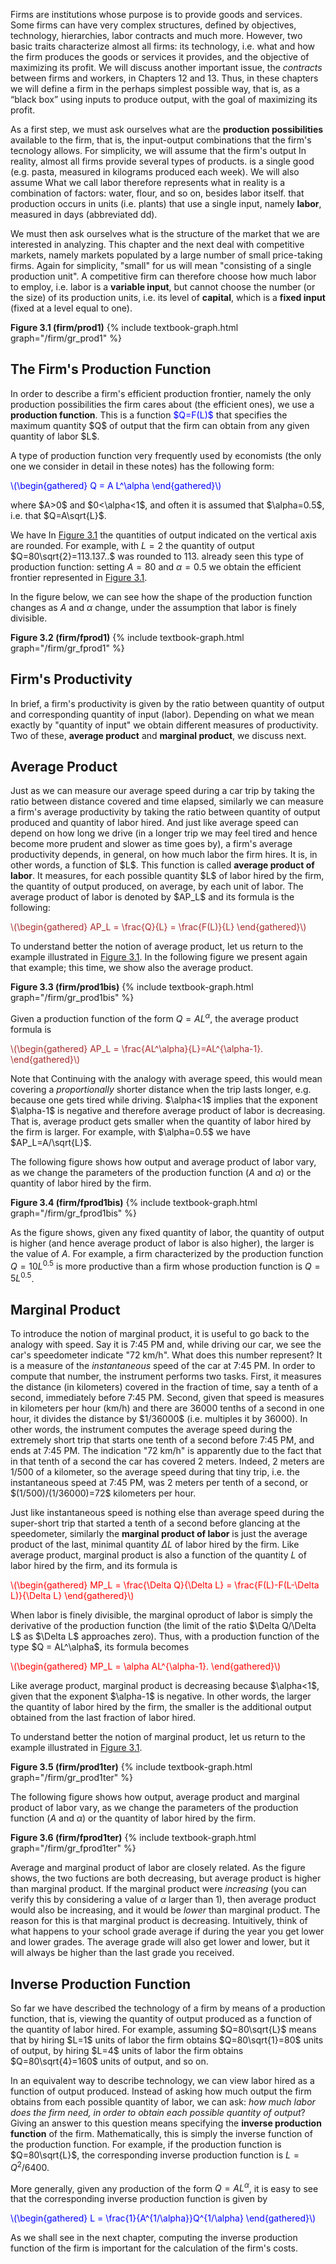 

Firms are institutions whose purpose is to provide goods and services. Some firms can have very complex structures, defined by objectives, technology, hierarchies, labor contracts and much more. However, two basic traits characterize almost all firms: its technology, i.e. what and how the firm produces the goods or services it provides, and the objective of maximizing its profit. 
<span class="marginnote">
We will discuss another important issue, the <i>contracts</i> between firms and workers, in Chapters 12 and 13.
</span>
Thus, in these chapters we will define a firm in the perhaps simplest possible way, that is, as a “black box” using inputs to produce output, with the goal of maximizing its profit.

As a first step, we must ask ourselves what are the <b>production possibilities</b> available to the firm, that is, the input-output combinations that the firm's tecnology allows. For simplicity,  we will assume that the firm's output
<span class="marginnote">
In reality, almost all firms provide several types of products.
</span>
is a single good (e.g. pasta, measured in kilograms produced each week). We will also assume
<span class="marginnote">
What we call labor therefore represents what in reality is a combination of factors: water, flour, and so on, besides labor itself.
</span>
that production occurs in units (i.e. plants) that use a single input, namely <b>labor</b>, measured in days (abbreviated dd).

We must then ask ourselves what is the structure of the market that we are interested in analyzing. This chapter and the next  deal with competitive markets, namely markets populated by a large number of small price-taking firms. Again for simplicity, "small" for us will mean "consisting of a single production unit". A competitive firm can therefore choose how much labor to employ, i.e. labor is a <b>variable input</b>, but cannot choose the number (or the size) of its production units, i.e. its level of <b>capital</b>, which is a <b>fixed input</b> (fixed at a level equal to one).



<a id="gr_firm/prod1"><strong>Figure 3.1 (firm/prod1)</strong></a>
{% include textbook-graph.html graph="/firm/gr_prod1" %}

















<h2 id="subsec_prod1">The Firm's Production Function</h2>
In order to describe a firm's efficient production frontier, namely the only production possibilities the firm cares about (the efficient ones), we use a <b>production function</b>. This is a function <span style="color: blue;">$Q=F(L)$</span> that specifies the maximum quantity $Q$ of output that the firm can obtain from any given quantity of labor $L$.

A type of production function very frequently used by economists (the only one we consider in detail in these notes) has the following form:
<p><span style="color: Blue;">
\(\begin{gathered}
 Q = A L^\alpha
\end{gathered}\)
</span></p>
where $A>0$ and $0<\alpha<1$, and often it is assumed that $\alpha=0.5$, i.e. that $Q=A\sqrt{L}$. 

We have
<span class="marginnote">
  In <a href="{{ site.baseurl }}/en/I/3/1#gr_firm/prod1">Figure 3.1</a> the quantities of output indicated on the vertical axis are rounded. For example, with $L=2$ the quantity of output $Q=80\sqrt{2}=113.137..$ was rounded to 113.
</span>
already seen this type of production function: setting $A=80$ and $\alpha=0.5$ we obtain the efficient frontier represented in <a href="{{ site.baseurl }}/en/I/3/1#gr_firm/prod1">Figure 3.1</a>.

In the figure below, we can see how the shape of the production function changes as $A$ and $\alpha$ change, under the assumption that labor is finely divisible.

<a id="gr_firm/fprod1"><strong>Figure 3.2 (firm/fprod1)</strong></a>
{% include textbook-graph.html graph="/firm/gr_fprod1" %}
























<h2 id="subsec_prod2">Firm's Productivity</h2>

In brief, a firm's productivity is given by the ratio between quantity of output and corresponding quantity of input (labor). Depending on what we mean exactly by "quantity of input" we obtain different measures of productivity. Two of these, <b>average product</b> and <b>marginal product</b>, we discuss next.










<h2 id="subsec_AP">Average Product</h2>
Just as we can measure our average speed during a car trip by taking the ratio between distance covered and time elapsed, similarly we can measure a firm's average productivity by taking the ratio between quantity of output produced and quantity of labor hired. And just like average speed can depend on how long we drive (in a longer trip we may feel tired and hence become more prudent and slower as time goes by), a firm's average productivity depends, in general, on how much labor the firm hires. It is, in other words, a function of $L$. This function is called <b>average product of labor</b>. It measures, for each possible quantity $L$ of labor hired by the firm, the quantity of output produced, on average, by each unit of labor. The average product of labor is denoted by $AP_L$ and its formula is the following:
<p><span style="color: Brown;">
\(\begin{gathered}
 AP_L = \frac{Q}{L} = \frac{F(L)}{L}
\end{gathered}\)
</span></p>
To understand better the notion of average product, let us return to the example illustrated in <a href="{{ site.baseurl }}/en/I/3/1#gr_firm/prod1">Figure 3.1</a>. In the following figure we present again that example; this time, we show also the average product.

<a id="gr_firm/prod1bis"><strong>Figure 3.3 (firm/prod1bis)</strong></a>
{% include textbook-graph.html graph="/firm/gr_prod1bis" %}



Given a production function of the form $Q = AL^\alpha$, the average product formula is
<p><span style="color: Brown;">
\(\begin{gathered}
 AP_L = \frac{AL^\alpha}{L}=AL^{\alpha-1}.
\end{gathered}\)
</span></p>
Note that
<span class="marginnote">
Continuing with the analogy with average speed, this would mean covering a
<i>proportionally</i> shorter distance when the trip lasts longer, e.g. because one gets tired while driving.
</span>
$\alpha<1$ implies that the exponent $\alpha-1$ is negative and therefore average product of labor is decreasing. That is, average product gets smaller when the quantity of labor hired by the firm is larger. For example, with $\alpha=0.5$ we have $AP_L=A/\sqrt{L}$.

The following figure shows how output and average product of labor vary, as we change the parameters of the production function ($A$ and $\alpha$) or the quantity of labor hired by the firm.

<a id="gr_firm/fprod1bis"><strong>Figure 3.4 (firm/fprod1bis)</strong></a>
{% include textbook-graph.html graph="/firm/gr_fprod1bis" %}

As the figure shows, given any fixed quantity of labor, the quantity of output is higher (and hence average product of labor is also higher), the larger is the value of $A$. For example, a firm characterized by the production function $Q=10L^{0.5}$ is more productive than a firm whose production function is $Q=5L^{0.5}$.





















<h2 id="subsec_MP"> Marginal Product</h2>
To introduce the notion of marginal product, it is useful to go back to the analogy with speed. Say it is 7:45 PM and, while driving our car, we see the car's speedometer indicate "72 km/h". What does this number represent? It is a measure of the <i>instantaneous</i> speed of the car at 7:45 PM. In order to compute that number, the instrument performs two tasks. First, it measures the distance (in kilometers) covered in the fraction of time, say a tenth of a second, immediately before 7:45 PM. Second, given that speed is measures in kilometers per hour (km/h) and there are 36000 tenths of a second in one hour, it divides the distance by $1/36000$ (i.e. multiples it by 36000). In other words, the instrument computes the average speed during the extremely short trip that starts one tenth of a second before 7:45 PM, and ends at 7:45 PM. The indication "72 km/h" is apparently due to the fact that in that tenth of a second the car has covered 2 meters. Indeed, 2 meters are 1/500 of a kilometer, so the average speed during that tiny trip, i.e. the instantaneous speed at 7:45 PM, was 2 meters per tenth of a second, or $(1/500)/(1/36000)=72$ kilometers per hour.

Just like instantaneous speed is nothing else than average speed during the super-short trip that started a tenth of a second before glancing at the speedometer, similarly the <b>marginal product of labor</b> is just the average product of the last, minimal quantity $\Delta L$ of labor  hired by the firm. Like average product, marginal product is also a function of the quantity $L$ of labor hired by the firm, and its formula is
<p><span style="color: Red;">
\(\begin{gathered}
 MP_L = \frac{\Delta Q}{\Delta L} = \frac{F(L)-F(L-\Delta L)}{\Delta L}
\end{gathered}\)
</span></p>
When labor is finely divisible, the marginal oproduct of labor is simply the derivative of the production function (the limit of the ratio $\Delta Q/\Delta L$ as $\Delta L$ approaches zero). Thus, with a production function of the type $Q = AL^\alpha$, its formula becomes
<p><span style="color: Red;">
\(\begin{gathered}
 MP_L = \alpha AL^{\alpha-1}.
\end{gathered}\)
</span></p>
Like average product, marginal product is decreasing because $\alpha<1$, given that the exponent $\alpha-1$ is negative. In other words, the larger the quantity of labor hired by the firm, the smaller is the additional output obtained from the last fraction of labor hired.

To understand better the notion of marginal product, let us return to the example illustrated in <a href="{{ site.baseurl }}/en/I/3/1#gr_firm/prod1">Figure 3.1</a>.

<a id="gr_firm/prod1ter"><strong>Figure 3.5 (firm/prod1ter)</strong></a>
{% include textbook-graph.html graph="/firm/gr_prod1ter" %}

The following figure shows how output, average product and marginal product of labor vary, as we change the parameters of the production function ($A$ and $\alpha$) or the quantity of labor hired by the firm.

<a id="gr_firm/fprod1ter"><strong>Figure 3.6 (firm/fprod1ter)</strong></a>
{% include textbook-graph.html graph="/firm/gr_fprod1ter" %}

Average and marginal product of labor are closely related. As the figure shows, the two fuctions are both decreasing, but average product is higher than marginal product.
<span class="marginnote">
If the marginal product were <i>increasing</i> (you can verify this by considering a value of $\alpha$ larger than 1), then average product would also be increasing, and it would be <i>lower</i> than marginal product.
</span>
The reason for this is that marginal product is decreasing. Intuitively, think of what happens to your school grade average if during the year you get lower and lower grades. The average grade will also get lower and lower, but it will always be higher than the last grade you received.












































<h2 id="subsec_prod4">Inverse Production Function</h2>
So far we have described the technology of a firm by means of a production function, that is, viewing the quantity of output produced as a function of the quantity of labor hired. For example, assuming  $Q=80\sqrt{L}$ means that by hiring $L=1$ units of labor the firm obtains $Q=80\sqrt{1}=80$ units of output, by hiring $L=4$ units of labor the firm obtains $Q=80\sqrt{4}=160$ units of output, and so on.

In an equivalent way to describe technology, we can view labor hired as a function of output produced. Instead of asking how much output the firm obtains from each possible quantity of labor, we can ask: <i>how much labor does the firm need, in order to obtain each possible quantity of output</i>? Giving an answer to this question means specifying the <b>inverse production function</b> of the firm. Mathematically, this is simply the inverse function of the production function. For example, if the production function is $Q=80\sqrt{L}$, the corresponding inverse production function is $L=Q^2/6400$.

More generally, given any production of the form $Q=AL^\alpha$, it is easy to see that the corresponding inverse production function is given by
<p>
<span style="color: Blue;">
\(\begin{gathered}
 L = \frac{1}{A^{1/\alpha}}Q^{1/\alpha}
\end{gathered}\)
</span>
</p>
As we shall see in the next chapter, computing the inverse production function of the firm is important for the calculation of the firm's costs.



